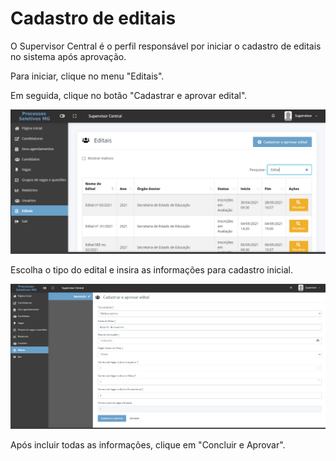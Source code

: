 # Cadastro de editais

O Supervisor Central é o perfil responsável por iniciar o cadastro de editais no sistema após aprovação.

Para iniciar, clique no menu "Editais".

Em seguida, clique no botão "Cadastrar e aprovar edital".

![](<../.gitbook/assets/image (15).png>)

Escolha o tipo do edital e insira as informações para cadastro inicial.

![](<../.gitbook/assets/image (75).png>)

Após incluir todas as informações, clique em "Concluir e Aprovar".
